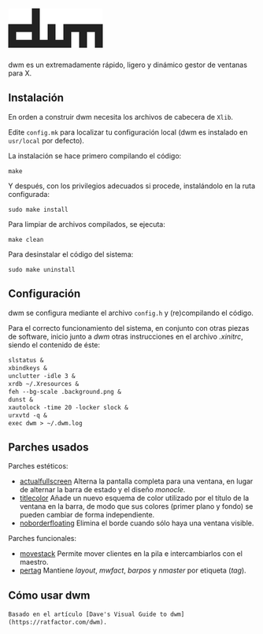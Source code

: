 ![dwm](misc/dwm.svg)
============================
dwm es un extremadamente rápido, ligero y dinámico gestor de ventanas para X.

Instalación
------------

En orden a construir dwm necesita los archivos de cabecera de `Xlib`.

Edite `config.mk` para localizar tu configuración local (dwm es instalado en `usr/local` por defecto).

La instalación se hace primero compilando el código:

    make

Y después, con los privilegios adecuados si procede, instalándolo en la ruta configurada:

    sudo make install

Para limpiar de archivos compilados, se ejecuta:

    make clean

Para desinstalar el código del sistema:

    sudo make uninstall

Configuración
-------------
dwm se configura mediante el archivo `config.h` y (re)compilando el código.

Para el correcto funcionamiento del sistema, en conjunto con otras piezas de software, inicio junto a *dwm* otras instrucciones en el archivo *.xinitrc*, siendo el contenido de éste:

```
slstatus &
xbindkeys &
unclutter -idle 3 &
xrdb ~/.Xresources &
feh --bg-scale .background.png &
dunst &
xautolock -time 20 -locker slock &
urxvtd -q &
exec dwm > ~/.dwm.log
```

Parches usados
-------------

Parches estéticos:
* [actualfullscreen](https://dwm.suckless.org/patches/actualfullscreen/) Alterna la pantalla completa para una ventana, en lugar de alternar la barra de estado y el diseño *monocle*.
* [titlecolor](https://dwm.suckless.org/patches/titlecolor/) Añade un nuevo esquema de color utilizado por el título de la ventana en la barra, de modo que sus colores (primer plano y fondo) se pueden cambiar de forma independiente.
* [noborderfloating](https://dwm.suckless.org/patches/noborder/) Elimina el borde cuando sólo haya una ventana visible.

Parches funcionales:
* [movestack](https://dwm.suckless.org/patches/movestack/) Permite mover clientes en la pila e intercambiarlos con el maestro.
* [pertag](https://dwm.suckless.org/patches/pertag/) Mantiene *layout*, *mwfact*, *barpos* y *nmaster* por etiqueta (*tag*).


Cómo usar dwm
-------------
    Basado en el artículo [Dave's Visual Guide to dwm](https://ratfactor.com/dwm).

